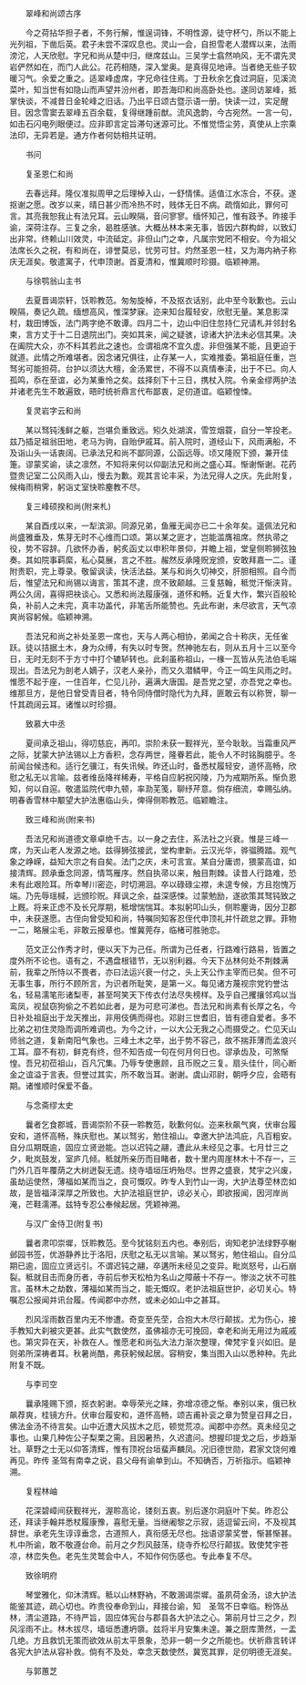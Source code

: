 <!-- { "loadSidebar": true } -->
　　翠峰和尚颂古序

　　今之荷拈华担子者，不务行解，惟逞词锋，不明性源，徒守杯勺，所以不能上光列祖，下凿后英。君子未尝不深叹息也。灵山一会，自担雪老人潜辉以来，法雨滂沱，人天欣慰。字兄和尚从楚中归，继席兹山。三吴学士翕然响风，无不谓先灵岩俨然如在，而门人此公。花药相随，深入堂奥。是真得见地谛。当者绝无些子软暖习气。余爱之重之。适翠峰虚席，字兄命往住焉。丁丑秋余乞食过洞庭，见溪流菜叶，知当世有如隐山而声望并汾州者，即吾海印和尚高卧处也。遂同访翠峰，抵掌快谈，不减昔日金轮峰之旧话。乃出平日颂古暨示语一册。快读一过，实足醒目。因念雪窦去翠峰五百余载，复得继踵前猷。流风逸韵，今古宛然。一言一句，如击石闪电列眼便过。应非即言定旨滞句迷源可比。不惟觉悟尘劳，真使从上宗乘法印，无异若是。通方作者何妨相共证明。

　　书问

　　复圣恩仁和尚

　　去春远拜。隆仪准拟周甲之后理棹入山，一舒情愫。适值江水冻合，不获。遂抠谢之愿。改岁以来，晴日甚少而冷热不时，贱体无日不病。疏惰如此，罪何可言。其亮我恕我止有法兄耳。云山睽隔，音问寥寥。缅怀知己，惟有跂予。昨接手谕，深荷注存。三复之余，曷胜感骇。大概丛林本来无事，皆因六群构衅，以致幻出非常。终赖山川效灵，中流砥定。非但山门之幸，凡属宗党罔不相安。今为祖父法席长久之祝，有和尚在，诽誉莫忌，忧劳可甘。灼然圣恩一柱，又为海内衲子称庆无涯矣。敬遣寓子，代申顶谢。首夏清和，惟冀顺时珍摄。临颖神溯。

　　与徐鹗翁山主书

　　去夏晋谒崇轩，饫聆教范。匆匆旋棹，不及抠衣话别，此中至今耿歉也。云山睽隔，奏记久疏。缅想高风，惟深梦寐。迩来知台履轻安，欣慰无量。某息影深村，栽田博饭，法门两字绝不敢谭。四月二十，边山中旧住忽持仁兄请札并邻封名柬，言方丈于十二日退院出门。突如其来，闻之疑骇，谅诸大护法未必信其果。决在阖院大众，亦不料其若此之速也。佥谓祖席不宜久虚。非但强某不能，且更迫于就道。此情之所难堪者。因念诸兄俱往，止存某一人，实难推委。第祖庭任重，岂驽劣可能担荷。台护以须达大檀，金汤累世，不得不以真情奉渎，出于不已。向人孤鸣，忝在至谊，必为某重怜之矣。兹择刻下十三日，携杖入院。令亲金缪两护法并诸老先生不敢遍致，晤时统祈鼎言代布鄙衷，足仞道谊。临颖惶悚。

　　复灵岩字云和尚

　　某以驽钝浅鲜之躯，岂堪负重致远。矧久处湖滨，雪笠烟蓑，自分一竿投老。兹乃插足祖翁田地，老马为驹，自贻伊戚耳。前入院时，道经山下，风雨满船，不及诣山头一话衷阔。已承法兄和尚不鄙同源，公函远辱。顷又隆贶下颁，兼开佳箑。谬蒙奖谕，读之凛然，不知将来何以仰副法兄和尚之盛心耳。惭谢惭谢。花药暨贵记室二公风雨入山，慢去为歉。观其言论丰采，为法兄得人之庆。先此附复，候梅雨稍霁，躬诣丈室快聆麈教不尽。

　　复三峰硕揆和尚(附来札)

　　某自酉戌以来，一犁滨泖。同源兄弟，鱼雁无闻亦已二十余年矣。遥佩法兄和尚盛雅垂及，焦芽无时不心维而口颂。第以某之匪才，岂能滥膺祖席。然执帚之役，势不容辞。几欲怀办香，躬炙函丈以申积年景仰，并瞻上祖，堂皇侧聆狮弦独奏。其如院事羁縻，私心莫展，言之不胜。赧然反承隆贶宠颁，安敢拜嘉一二。谨附贵职，完上尊录。敬留讽读，快活法益。某与和尚久切神交，肝胆相照。自今而后，惟望法兄和尚锡以诲言，策其不逮，庶不致颠越。三复慈翰，秪觉汗惭浃背。两公久阔，喜得把袂谈心。又悉和尚法履康强，道怀和畅。近复大作，繁兴百般轮奂，补前人之未完，真丰功盖代，非笔舌所能赞也。先此布谢，未尽欲言，天气凉爽尚容躬候。临颖神溯。

　　吾法兄和尚之补处圣恩一席也，天与人两心相协，弟闻之合十称庆，无任雀跃。徒以拮据土木，身为众缚，有失以时专贺。然神驰左右，则从五月十三以至今日，无时无刻不于方寸中打个辘轳转也。此刹虽称祖山，一椽一瓦皆从先法伯毛端现出。吾法兄为剖老人嫡子，汉老人亲孙，而又久潜鳞甲，今正一鸣生风雨之时。惟愿不起于座，一住百年，伫见儿孙，遍满大唐国。是吾党之望，亦吾党之幸也。维那旦方，是他日曾受青目者，特令同侍僧时隐代为九拜，匪敢云有以称贺，聊一忏其疏阔云耳。诸惟以时珍摄。

　　致慕大中丞

　　夏间承乏祖山，得叨慈庇，再叩。崇阶未获一觐祥光，至今耿耿。当霜重风严之际，犹蒙大护法锡以上方香积，念存两世，隆眷若此，能令人不时铭胸臆乎。冬前闻台候违和。适行乞骥江，有失讯候。昨还山时，备悉杖履轻安，道怀高畅，欣慰之私无以言喻。兹者维岳降祥稀寿，平格自应躬祝冈陵，乃为戒期所系。惭负恩知，何以自逭。敬遣监院代申九顿，率泐芜笺，聊纾芹意。倘存细流，幸赐弘纳。明春香雪林中颙望大护法惠临山头，俾得侧聆教范。临颖瞻注。

　　致三峰和尚(附来书)

　　吾法兄和尚道德文章卓绝千古。以一身之去住，系法社之兴衰。惟是三峰一席，为天山老人发源之地。兹得狮弦接武，堂构聿新。云汉光华，骅骝腾踏。观气象之峥嵘，益知大宗之有自矣。法门之庆，未可言宣。某自分庸谫，猥蒙高谊，如接清辉。顾承垂念同源，情笃雁序。然自执帚以来，触目荆棘。读昔人行路难，恐未有此艰险耳。所幸琴川密迩，时切溯洄。卒以碌碌尘襟，未遑专候，方且抱愧万端。乃先辱瑶椷，远颁珍贶。拜讽之余，益深感悚。过蒙勉励，遂欲策其驽钝致之上厩。将来正虑不及长兄厚期，秪增惴惴耳。本拟躬叩山头，侧聆麈诲，因分卫郡中，未获遂愿。古侄向曾受知和尚，特嘱同知客忍侄代申顶礼并忏疏怠之罪。菲物一二，略展尘毛，非敢云报章也。惟冀莞存，临楮可胜驰恋。

　　范文正公作秀才时，便以天下为己任。所谓为己任者，行路难行路易，皆置之度外所不论也。语有之，不遇盘根错节，无以别利器。今天下丛林何处不荆棘满前，我辈之所恃以不畏者，亦曰法运兴衰一付之，头上天公作主宰而已矣。但不可无事生事，所行不顾所言，为识者所耻笑，是第一义。每见诸方蔑视宗党钓誉沽名，轻易濡笔形诸梨枣，甚至呵笑天下传衣付法尽失榜样。及乎自己攫攘邻鸡以当鸾凤，视鼠窃狗偷之不若如此者，是为可悲可涕也。吾法兄和尚素有长厚之名，今日补处祖庭出于龙天推出，非用伎俩而得也。邓尉三世耆旧，皆有德自爱者。多不比弟之初住灵隐而调所难调也。为今之计，一以大公无我之心而摄受之。伫见天山师翁之道，复新南阳气象也。三峰土木之举，出于势不容己，故不揣菲薄而孟浪兴工耳。靡不有初，鲜克有终，但不知告成一句在何月何日也。谬承齿及，可煞惭惶。吾兄初莅祖山，百凡冗集。乃辱专使惠顾，且币贶之三复。扇头佳什，同心断金之谊溢于言表。但誉过其实，所不敢当耳。谢谢。虞山邓尉，朝呼夕应，会晤有期。诸惟顺时保爱不备。

　　与念斋缪太史

　　曩者乞食郡城，晋谒崇阶不获一聆教范，耿歉何似。迩来秋飙气爽，伏审台履安和，道怀高畅，殊庆慰也。某以驽劣，勉住祖山。幸邀大护法鸿庇，凡百粗安。自分瓜期既逾，固应立贤逊能。岂以迟钝之翮，遭此从未经见之事。七月廿三之夕，毗岚鼓发，室庐几倾。秪就所亲历而目睹者，数十里内周崖林木十不存一，三门外几百年覆荫之大树迸裂无遗。绕寺墙垣压坍殆尽。世界之盛衰，梵宇之兴废，虽劫运使然，薄福如某而当之，良可慨叹。昨专人到竹山一询，大护法尊茔林峦如故，是皆福泽深厚之所致也。大护法祖庭世护，谅必关心，即欲报闻，因河岸尚淹，芒鞋濡滞。兹特专忍公奉候起居。凭颖神溯。

　　与汉广金侍卫(附复书)

　　曩者肃叩崇墀，饫聆教范。至今犹铭刻五内也。奉别后，询知老护法绿野亭榭邺园书签，优游静养比于洛阳，庆慰之私无以言喻。某以驽劣，勉住祖山。自分瓜期已逾，固应立贤远引。不谓迟钝之翮，卒遘所未经见之变异。毗岚怒号，山石崩裂。秪就目击而身历者，寺前后参天松柏为名山之障蔽十不存一。惨淡之状不可胜言。虽林木之劫数，薄福如某而当之，能无慨叹。老护法祖庭世护，必切关心。特嘱忍公报闻并讯台履。传闻郡中亦然，或未必如山中之甚耳。

　　烈风淫雨数百里内无不惨遭。奇变至先茔，合抱大木尽行颠拔。尤为伤心，接手教知大刹被灾更甚。此实气数使然，虽佛祖亦无可挽回，幸老和尚无用过为戚戚也。第灾异在天，补救在人。惟愿老和尚弘大法力渐次整理，俾梵宇复兴如旧。是则弟所深祷者耳。秋暑尚酷，弗获躬候起居。容稍安，集当图入山以悉种种。先此附复不既。

　　与李司空

　　曩承隆赐下颁，抠衣躬谢。幸辱荣光之睐，弥增凉德之惭。奉别以来，俄已秋飙荐爽，桂镜方升。伏审台履安和，道怀高畅，颂吉甫补衮之章为赞皇召拜之日，佛法金汤不待言矣。山中近遭大风拔木之厄，顿觉荒凉。闻郡中亦然。真未经见之事也。山果几种佐公子梨栗之需。且因暑热，久迟遣问。想握印提戈之后，步趋渐壮。草野之士无以仰答清辉，惟有顶祝台垣蜚声麟凤。况旧德世勋，君家文饶何难再见。昨传
圣驾有南幸之说，县父母有谕单到山。不知确否，万祈指示。临颖神溯。

　　复程林岫

　　花深碧嶂间获觐祥光，渥聆高论，镂刻五衷。别后遂尔洞庭叶下矣。昨忍公还，拜读手翰并悉杖履康豫，喜慰无量。当继阇黎之示寂，适逗留云间，不及视其辞世。承老先生谆谆垂念，古道照人，真衔感无尽也。拙语谬蒙奖誉，惭甚惭甚。札中所谕，敢不敬遵台命。前月之夕烈风鼓荡，绕寺乔松尽行颠拔。致使梵宇苍凉，林峦失色。老先生灵鹫会中人，不知作何伤感也。专此奉复不尽。

　　致徐明府

　　琴堂雅化，仰沐清辉。秪以山林野衲，不敢溷谒崇墀。虽夙荷金汤，谅大护法能鉴其迹，疏心切也。昨贵役奉命到山，拜接台谕，知　圣驾不日幸临。粉饰丛林，清尘道路，不待严旨，固应体宪台与郡县各大护法之心。第前月廿三之夕，烈风淫雨不止。林木拔尽，墙垣悉遭坍隳。兹将半月安集未遑。兼之厨库萧然，一盂几绝。方且救饥无策而欲效从前太平景象，恐非一朝一夕之所能也。伏祈鼎言转详各宪大护法从容补救。倘有不及处，幸念天数使然，冀宽其罪，足仞明德无涯矣。

　　与郭蕙芝

